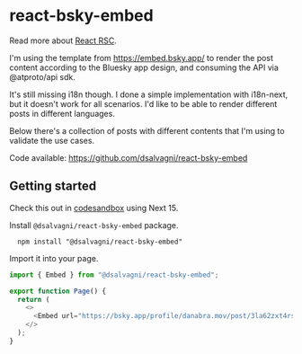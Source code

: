# react-bsky-embed

Read more about [React RSC](https://react.dev/reference/rsc/server-components).

I'm using the template from https://embed.bsky.app/ to render the post content according to the Bluesky app design, and consuming the API via @atproto/api sdk.

It's still missing i18n though. I done a simple implementation with i18n-next, but it doesn't work for all scenarios. I'd like to be able to render different posts in different languages.

Below there's a collection of posts with different contents that I'm using to validate the use cases.

Code available: https://github.com/dsalvagni/react-bsky-embed

## Getting started

Check this out in [codesandbox](https://codesandbox.io/p/devbox/4t4xk2) using Next 15.

Install `@dsalvagni/react-bsky-embed` package.

```
  npm install "@dsalvagni/react-bsky-embed"
```

Import it into your page.

```js
import { Embed } from "@dsalvagni/react-bsky-embed";

export function Page() {
  return (
    <>
      <Embed url="https://bsky.app/profile/danabra.mov/post/3la62zxt4rs2j" />
    </>
  );
}
```
